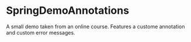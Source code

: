 # SpringDemoAnnotations

A small demo taken from an online course. Features a custome annotation and custom error messages.

